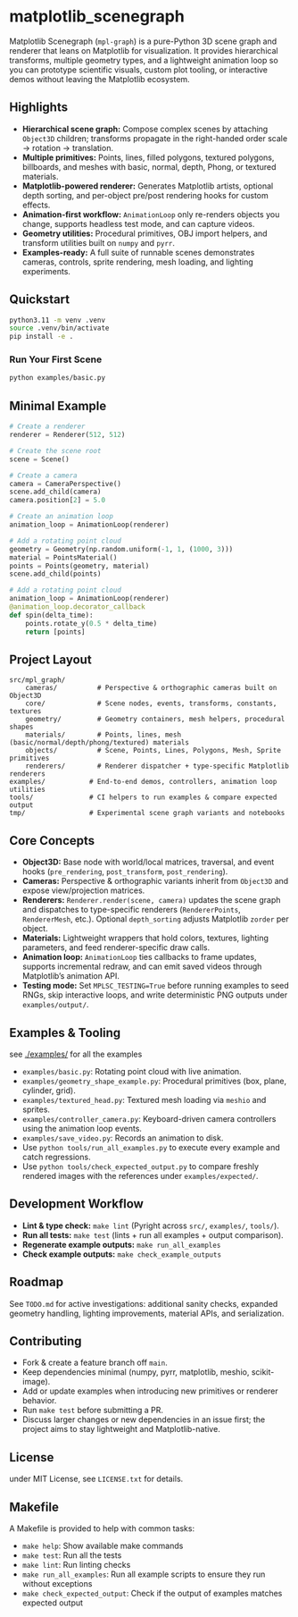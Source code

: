 # matplotlib_scenegraph

Matplotlib Scenegraph (`mpl-graph`) is a pure-Python 3D scene graph and renderer that leans on Matplotlib for visualization. It provides hierarchical transforms, multiple geometry types, and a lightweight animation loop so you can prototype scientific visuals, custom plot tooling, or interactive demos without leaving the Matplotlib ecosystem.

## Highlights

- **Hierarchical scene graph:** Compose complex scenes by attaching `Object3D` children; transforms propagate in the right-handed order scale → rotation → translation.
- **Multiple primitives:** Points, lines, filled polygons, textured polygons, billboards, and meshes with basic, normal, depth, Phong, or textured materials.
- **Matplotlib-powered renderer:** Generates Matplotlib artists, optional depth sorting, and per-object pre/post rendering hooks for custom effects.
- **Animation-first workflow:** `AnimationLoop` only re-renders objects you change, supports headless test mode, and can capture videos.
- **Geometry utilities:** Procedural primitives, OBJ import helpers, and transform utilities built on `numpy` and `pyrr`.
- **Examples-ready:** A full suite of runnable scenes demonstrates cameras, controls, sprite rendering, mesh loading, and lighting experiments.

## Quickstart

```bash
python3.11 -m venv .venv
source .venv/bin/activate
pip install -e .
```

### Run Your First Scene

```bash
python examples/basic.py
```

## Minimal Example

```python
# Create a renderer
renderer = Renderer(512, 512)

# Create the scene root
scene = Scene()

# Create a camera
camera = CameraPerspective()
scene.add_child(camera)
camera.position[2] = 5.0

# Create an animation loop
animation_loop = AnimationLoop(renderer)

# Add a rotating point cloud
geometry = Geometry(np.random.uniform(-1, 1, (1000, 3)))
material = PointsMaterial()
points = Points(geometry, material)
scene.add_child(points)

# Add a rotating point cloud
animation_loop = AnimationLoop(renderer)
@animation_loop.decorator_callback
def spin(delta_time):
    points.rotate_y(0.5 * delta_time)
    return [points]
```

## Project Layout

```
src/mpl_graph/
    cameras/          # Perspective & orthographic cameras built on Object3D
    core/             # Scene nodes, events, transforms, constants, textures
    geometry/         # Geometry containers, mesh helpers, procedural shapes
    materials/        # Points, lines, mesh (basic/normal/depth/phong/textured) materials
    objects/          # Scene, Points, Lines, Polygons, Mesh, Sprite primitives
    renderers/        # Renderer dispatcher + type-specific Matplotlib renderers
examples/           # End-to-end demos, controllers, animation loop utilities
tools/              # CI helpers to run examples & compare expected output
tmp/                # Experimental scene graph variants and notebooks
```

## Core Concepts

- **Object3D:** Base node with world/local matrices, traversal, and event hooks (`pre_rendering`, `post_transform`, `post_rendering`).
- **Cameras:** Perspective & orthographic variants inherit from `Object3D` and expose view/projection matrices.
- **Renderers:** `Renderer.render(scene, camera)` updates the scene graph and dispatches to type-specific renderers (`RendererPoints`, `RendererMesh`, etc.). Optional `depth_sorting` adjusts Matplotlib `zorder` per object.
- **Materials:** Lightweight wrappers that hold colors, textures, lighting parameters, and feed renderer-specific draw calls.
- **Animation loop:** `AnimationLoop` ties callbacks to frame updates, supports incremental redraw, and can emit saved videos through Matplotlib’s animation API.
- **Testing mode:** Set `MPLSC_TESTING=True` before running examples to seed RNGs, skip interactive loops, and write deterministic PNG outputs under `examples/output/`.

## Examples & Tooling

see [./examples/](./examples/) for all the examples

- `examples/basic.py`: Rotating point cloud with live animation.
- `examples/geometry_shape_example.py`: Procedural primitives (box, plane, cylinder, grid).
- `examples/textured_head.py`: Textured mesh loading via `meshio` and sprites.
- `examples/controller_camera.py`: Keyboard-driven camera controllers using the animation loop events.
- `examples/save_video.py`: Records an animation to disk.
- Use `python tools/run_all_examples.py` to execute every example and catch regressions.
- Use `python tools/check_expected_output.py` to compare freshly rendered images with the references under `examples/expected/`.

## Development Workflow

- **Lint & type check:** `make lint` (Pyright across `src/`, `examples/`, `tools/`).
- **Run all tests:** `make test` (lints + run all examples + output comparison).
- **Regenerate example outputs:** `make run_all_examples`
- **Check example outputs:** `make check_example_outputs`

## Roadmap

See `TODO.md` for active investigations: additional sanity checks, expanded geometry handling, lighting improvements, material APIs, and serialization.

## Contributing

- Fork & create a feature branch off `main`.
- Keep dependencies minimal (numpy, pyrr, matplotlib, meshio, scikit-image).
- Add or update examples when introducing new primitives or renderer behavior.
- Run `make test` before submitting a PR.
- Discuss larger changes or new dependencies in an issue first; the project aims to stay lightweight and Matplotlib-native.

## License

under MIT License, see `LICENSE.txt` for details.

## Makefile

A Makefile is provided to help with common tasks:

- `make help`: Show available make commands
- `make test`: Run all the tests
- `make lint`: Run linting checks
- `make run_all_examples`: Run all example scripts to ensure they run without exceptions
- `make check_expected_output`: Check if the output of examples matches expected output
